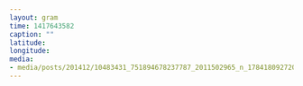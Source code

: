 ```yaml
---
layout: gram
time: 1417643582
caption: ""
latitude: 
longitude: 
media:
- media/posts/201412/10483431_751894678237787_2011502965_n_17841809272000351.jpg
---
```

